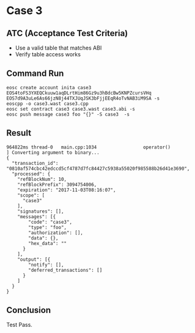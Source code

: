 # Case 3

## ATC (Acceptance Test Criteria)
- Use a valid table that matches ABI
- Verify table access works

## Command Run
```
eosc create account inita case3 EOS4toFS3YXEQCkuuw1aqDLrtHim86Gz9u3hBdcBw5KNPZcursVHq EOS7d9A3uLe6As66jzN8j44TXJUqJSK3bFjjEEqR4oTvNAB3iM9SA -s
eoscpp -o case3.wast case3.cpp
eosc set contract case3 case3.wast case3.abi -s
eosc push message case3 foo "{}" -S case3  -s
```


## Result
```
964822ms thread-0   main.cpp:1034                 operator()           ] Converting argument to binary...
{
  "transaction_id": "0810af574cbc42edccd5cf4787d7fc84427c5938a55020f985588b26d41e3690",
  "processed": {
    "refBlockNum": 10,
    "refBlockPrefix": 3094754006,
    "expiration": "2017-11-03T08:16:07",
    "scope": [
      "case3"
    ],
    "signatures": [],
    "messages": [{
        "code": "case3",
        "type": "foo",
        "authorization": [],
        "data": {},
        "hex_data": ""
      }
    ],
    "output": [{
        "notify": [],
        "deferred_transactions": []
      }
    ]
  }
}
```

## Conclusion
Test Pass.


